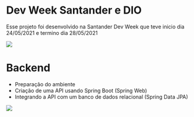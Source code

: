 
# Dev Week Santander e DIO
Esse projeto foi desenvolvido na Santander Dev Week que teve inicio dia 24/05/2021 e termino dia 28/05/2021<br /> 

![](https://cdn.discordapp.com/attachments/771470980324524043/847594651405385778/linha.png)<br /> 

# Backend

  - Preparação do ambiente
  - Criação de uma API usando Spring Boot (Spring Web)
  - Integrando a API com um banco de dados relacional (Spring Data JPA)

![](https://cdn.discordapp.com/attachments/771470980324524043/847594346516971520/dev-week.png)
